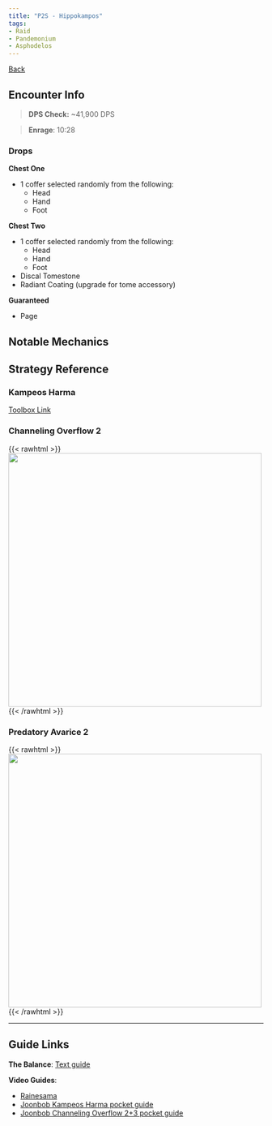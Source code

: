 ```yaml
---
title: "P2S - Hippokampos"
tags:
- Raid
- Pandemonium
- Asphodelos
---
```

[Back](/notes/Asphodelos.md)

## Encounter Info

>**DPS Check:** ~41,900 DPS

>**Enrage**: 10:28

### Drops
**Chest One**
- 1 coffer selected randomly from the following:
	- Head
	- Hand
	- Foot
	
**Chest Two**
- 1 coffer selected randomly from the following:
	- Head
	- Hand
	- Foot
- Discal Tomestone
- Radiant Coating (upgrade for tome accessory)

**Guaranteed**
- Page

## Notable Mechanics


## Strategy Reference

### Kampeos Harma
[Toolbox Link](https://ff14.toolboxgaming.space/?id=677343458141461&preview=1)

### Channeling Overflow 2
{{< rawhtml >}}
<img src="/quartz/notes/images/flow2.jpg" width="500">
{{< /rawhtml >}}

### Predatory Avarice 2
{{< rawhtml >}}
<img src="/quartz/notes/images/avarice2.jpg" width="500px">
{{< /rawhtml >}}

---

## Guide Links
**The Balance**: [Text guide](https://www.thebalanceffxiv.com/encounters/savage/pandaemonium/p2s/)

**Video Guides**:
- [Rainesama](https://www.youtube.com/watch?v=ZgA7787UGKk)
- [Joonbob Kampeos Harma pocket guide](https://www.youtube.com/watch?v=PRQSMXcjpRk)
- [Joonbob Channeling Overflow 2+3 pocket guide](https://www.youtube.com/watch?v=lWMYCSBy6Ak)

